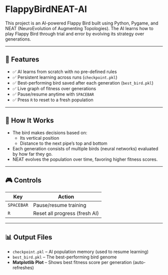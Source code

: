 # FlappyBirdNEAT-AI

This project is an AI-powered Flappy Bird built using Python, Pygame, and NEAT (NeuroEvolution of Augmenting Topologies). The AI learns how to play Flappy Bird through trial and error by evolving its strategy over generations.

---

## 🧠 Features

- ✅ AI learns from scratch with no pre-defined rules
- ✅ Persistent learning across runs (`checkpoint.pkl`)
- ✅ Best-performing bird saved after each generation (`best_bird.pkl`)
- ✅ Live graph of fitness over generations
- ✅ Pause/resume anytime with `SPACEBAR`
- ✅ Press `R` to reset to a fresh population

---

## 🚀 How It Works

- The bird makes decisions based on:
  - Its vertical position
  - Distance to the next pipe’s top and bottom
- Each generation consists of multiple birds (neural networks) evaluated by how far they go.
- NEAT evolves the population over time, favoring higher fitness scores.

---

## 🎮 Controls

| Key        | Action                       |
|------------|------------------------------|
| `SPACEBAR` | Pause/resume training        |
| `R`        | Reset all progress (fresh AI)|

---

## 📊 Output Files

- `checkpoint.pkl` – AI population memory (used to resume learning)
- `best_bird.pkl` – The best-performing bird genome
- **Matplotlib Plot** – Shows best fitness score per generation (auto-refreshes)
